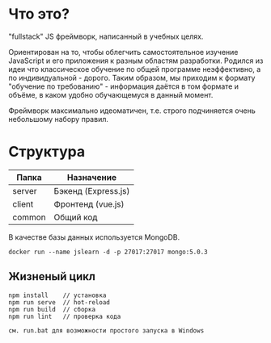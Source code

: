 # Что это?

"fullstack" JS фреймворк, написанный в учебных целях.

Ориентирован на то, чтобы облегчить самостоятельное изучение JavaScript и его приложения к разным областям разработки.
Родился из идеи что классическое обучение по общей программе неэффективно, а по индивидуальной - дорого.
Таким образом, мы приходим к формату "обучение по требованию" - информация даётся в том формате и объёме, в каком
удобно обучающемуся в данный момент.

Фреймворк максимально идеоматичен, т.е. строго подчиняется очень небольшому набору правил.

# Структура

| Папка  | Назначение          |
|--------|---------------------|
| server | Бэкенд (Express.js) | 
| client | Фронтенд (vue.js)   |
| common | Общий код           |

В качестве базы данных используется MongoDB.

    docker run --name jslearn -d -p 27017:27017 mongo:5.0.3

## Жизненый цикл
```
npm install    // установка
npm run serve  // hot-reload
npm run build  // сборка
npm run lint   // проверка кода

см. run.bat для возможности простого запуска в Windows
```
